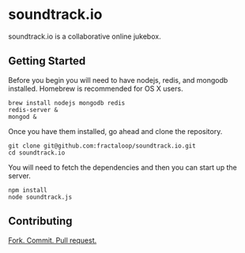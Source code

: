 # soundtrack.io

soundtrack.io is a collaborative online jukebox.

## Getting Started

Before you begin you will need to have nodejs, redis, and mongodb installed.
Homebrew is recommended for OS X users.

    brew install nodejs mongodb redis
    redis-server &
    mongod &

Once you have them installed, go ahead and clone the repository.

    git clone git@github.com:fractaloop/soundtrack.io.git
    cd soundtrack.io

You will need to fetch the dependencies and then you can start up the server.

    npm install
    node soundtrack.js

## Contributing

[Fork. Commit. Pull request.](https://help.github.com/articles/fork-a-repo)
